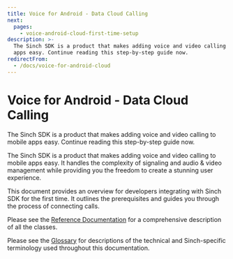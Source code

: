 ```yaml
---
title: Voice for Android - Data Cloud Calling
next:
  pages:
    - voice-android-cloud-first-time-setup
description: >-
  The Sinch SDK is a product that makes adding voice and video calling to mobile
  apps easy. Continue reading this step-by-step guide now.
redirectFrom:
  - /docs/voice-for-android-cloud
---
```


# Voice for Android - Data Cloud Calling

The Sinch SDK is a product that makes adding voice and video calling to mobile apps easy. Continue reading this step-by-step guide now.

The Sinch SDK is a product that makes adding voice and video calling to mobile apps easy. It handles the complexity of signaling and audio & video management while providing you the freedom to create a stunning user experience.

This document provides an overview for developers integrating with Sinch SDK for the first time. It outlines the prerequisites and guides you through the process of connecting calls.

Please see the [Reference Documentation](voice-for-android-cloud/reference) for a comprehensive description of all the classes.

Please see the [Glossary](android-cloud/android-cloud-glossary.md) for descriptions of the technical and Sinch-specific terminology used throughout this documentation.
